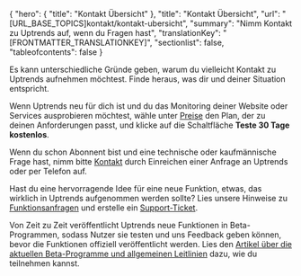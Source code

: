 {
  "hero": {
    "title": "Kontakt Übersicht"
  },
  "title": "Kontakt Übersicht",
  "url": "[URL_BASE_TOPICS]kontakt/kontakt-ubersicht",
  "summary": "Nimm Kontakt zu Uptrends auf, wenn du Fragen hast",
  "translationKey": "[FRONTMATTER_TRANSLATIONKEY]",
  "sectionlist": false,
  "tableofcontents": false
}

Es kann unterschiedliche Gründe geben, warum du vielleicht Kontakt zu Uptrends aufnehmen möchtest. Finde heraus, was dir und deiner Situation entspricht.

Wenn Uptrends neu für dich ist und du das Monitoring deiner Website oder Services ausprobieren möchtest, wähle unter [Preise]([LINK_URL_1]) den Plan, der zu deinen Anforderungen passt, und klicke auf die Schaltfläche **Teste 30 Tage kostenlos**.

Wenn du schon Abonnent bist und eine technische oder kaufmännische Frage hast, nimm bitte [Kontakt]([LINK_URL_2]) durch Einreichen einer Anfrage an Uptrends oder per Telefon auf.

Hast du eine hervorragende Idee für eine neue Funktion, etwas, das wirklich in Uptrends aufgenommen werden sollte? Lies unsere Hinweise zu [Funktionsanfragen]([LINK_URL_3]) und erstelle ein [Support-Ticket]([LINK_URL_4]).

Von Zeit zu Zeit veröffentlicht Uptrends neue Funktionen in Beta-Programmen, sodass Nutzer sie testen und uns Feedback geben können, bevor die Funktionen offiziell veröffentlicht werden. Lies den [Artikel über die aktuellen Beta-Programme und allgemeinen Leitlinien]([LINK_URL_5]) dazu, wie du teilnehmen kannst.

